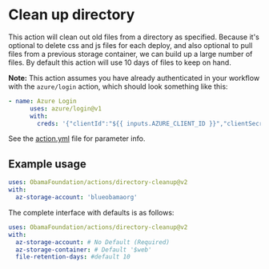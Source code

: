# Clean up directory

This action will clean out old files from a directory as specified. Because it's optional
to delete css and js files for each deploy, and also optional to pull files from a previous
storage container, we can build up a large number of files.  By default this action will use 10 days
of files to keep on hand.

**Note:** This action assumes you have already authenticated in your workflow with the `azure/login`
action, which should look something like this:

```yaml
- name: Azure Login
      uses: azure/login@v1
      with:
        creds: '{"clientId":"${{ inputs.AZURE_CLIENT_ID }}","clientSecret":"${{ inputs.AZURE_CLIENT_SECRET }}","subscriptionId":"${{ inputs.AZURE_SUBSCRIPTION_ID }}","tenantId":"${{ inputs.AZURE_TENANT_ID }}"}'
```

See the [action.yml](./action.yml) file for parameter info.

## Example usage

```yaml
uses: ObamaFoundation/actions/directory-cleanup@v2
with:
  az-storage-account: 'blueobamaorg'
```

The complete interface with defaults is as follows:

```yaml
uses: ObamaFoundation/actions/directory-cleanup@v2
with:
  az-storage-account: # No Default (Required)
  az-storage-container: # Default '$web'
  file-retention-days: #default 10
```
